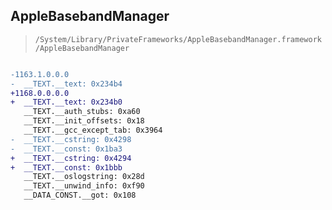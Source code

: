 ## AppleBasebandManager

> `/System/Library/PrivateFrameworks/AppleBasebandManager.framework/AppleBasebandManager`

```diff

-1163.1.0.0.0
-  __TEXT.__text: 0x234b4
+1168.0.0.0.0
+  __TEXT.__text: 0x234b0
   __TEXT.__auth_stubs: 0xa60
   __TEXT.__init_offsets: 0x18
   __TEXT.__gcc_except_tab: 0x3964
-  __TEXT.__cstring: 0x4298
-  __TEXT.__const: 0x1ba3
+  __TEXT.__cstring: 0x4294
+  __TEXT.__const: 0x1bbb
   __TEXT.__oslogstring: 0x28d
   __TEXT.__unwind_info: 0xf90
   __DATA_CONST.__got: 0x108

```
